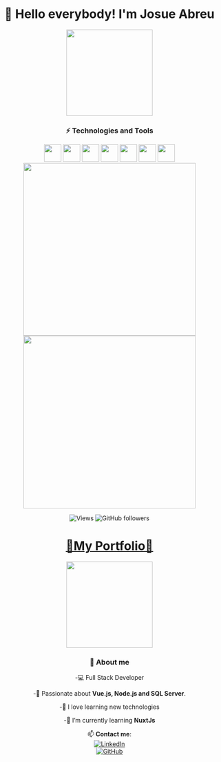 <h1 align="center"> 👋 Hello everybody! I'm Josue Abreu</h1>
<div align="center">

<div align="center">

<img src="https://media.giphy.com/media/SHjOSDkKZ18qOHA5B5/giphy.gif?cid=790b7611urtba5mhcwy8crf3ucplvkv2ypzjns4vgtbkv8jm&ep=v1_stickers_search&rid=giphy.gif&ct=s" width="200">

### ⚡ Technologies and Tools

 <div>
    <img src="https://cdn.jsdelivr.net/gh/devicons/devicon/icons/javascript/javascript-original.svg" height="40"/>
    <img src="https://cdn.jsdelivr.net/gh/devicons/devicon/icons/typescript/typescript-original.svg" height="40"/>
    <img src="https://cdn.jsdelivr.net/gh/devicons/devicon/icons/vuejs/vuejs-original.svg" height="40"/>
    <img src="https://cdn.jsdelivr.net/gh/devicons/devicon/icons/nodejs/nodejs-original.svg" height="40"/>
     <img src="https://cdn.jsdelivr.net/gh/devicons/devicon@latest/icons/microsoftsqlserver/microsoftsqlserver-plain-wordmark.svg" height="40" />
   <img src="https://cdn.jsdelivr.net/gh/devicons/devicon@latest/icons/mongodb/mongodb-original-wordmark.svg"height="40" />
    <img src="https://cdn.jsdelivr.net/gh/devicons/devicon@latest/icons/react/react-original-wordmark.svg" height="40" />
  </div>

</div>

<div align="start">
<div align="center">

<img src = "https://github-readme-stats.vercel.app/api?username=JossAbreu&theme=dark&show_icons=true" width = 400>
<img src = "https://github-readme-streak-stats.herokuapp.com?user=JossAbreu&theme=dark&hide_border=true" width = 400>

![Views](https://komarev.com/ghpvc/?username=JossAbreu&label=Views&color=blue&style=plastic)
![GitHub followers](https://img.shields.io/github/followers/JossAbreu?style=social)

</div>
<div align="center">

<a href="https://portfolio-v2-nu-woad.vercel.app"><h1 align="center">🚀My Portfolio🚀</h1></a>
<img src="https://media.giphy.com/media/juua9i2c2fA0AIp2iq/giphy.gif?cid=790b7611pkc41bl72rfzgvzn5guw9jpyx31o2hvie0q0lmxm&ep=v1_stickers_search&rid=giphy.gif&ct=s" width="200">

### 📌 About me

-💻 Full Stack Developer

-🚀 Passionate about **Vue.js, Node.js and SQL Server**.

-🎯 I love learning new technologies

-🌱 I’m currently learning **NuxtJs**

</div>

</div>

📫 **Contact me**:  
[![LinkedIn](https://img.shields.io/badge/LinkedIn-Perfil-blue?style=flat&logo=linkedin)](https://www.linkedin.com/in/josue-alexander-abreu-de-la-rosa-818591186/)  
[![GitHub](https://img.shields.io/badge/GitHub-Perfil-black?style=flat&logo=github)](https://github.com/JossAbreu)

</div>
